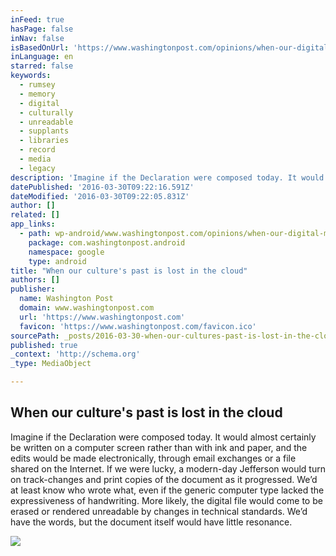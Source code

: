 ```yaml
---
inFeed: true
hasPage: false
inNav: false
isBasedOnUrl: 'https://www.washingtonpost.com/opinions/when-our-digital-memory-is-lost-in-the-cloud-what-becomes-of-our-human-history/2016/03/24/11ed1482-ba46-11e5-99f3-184bc379b12d_story.html'
inLanguage: en
starred: false
keywords:
  - rumsey
  - memory
  - digital
  - culturally
  - unreadable
  - supplants
  - libraries
  - record
  - media
  - legacy
description: 'Imagine if the Declaration were composed today. It would almost certainly be written on a computer screen rather than with ink and paper, and the edits would be made electronically, through email exchanges or a file shared on the Internet. If we were lucky, a modern-day Jefferson would turn on track-changes and print copies of the document as it progressed. We’d at least know who wrote what, even if the generic computer type lacked the expressiveness of handwriting. More likely, the digital file would come to be erased or rendered unreadable by changes in technical standards. We’d have the words, but the document itself would have little resonance.'
datePublished: '2016-03-30T09:22:16.591Z'
dateModified: '2016-03-30T09:22:05.831Z'
author: []
related: []
app_links:
  - path: wp-android/www.washingtonpost.com/opinions/when-our-digital-memory-is-lost-in-the-cloud-what-becomes-of-our-human-history/2016/03/24/11ed1482-ba46-11e5-99f3-184bc379b12d_story.html
    package: com.washingtonpost.android
    namespace: google
    type: android
title: "When our culture's past is lost in the cloud"
authors: []
publisher:
  name: Washington Post
  domain: www.washingtonpost.com
  url: 'https://www.washingtonpost.com'
  favicon: 'https://www.washingtonpost.com/favicon.ico'
sourcePath: _posts/2016-03-30-when-our-cultures-past-is-lost-in-the-cloud.md
published: true
_context: 'http://schema.org'
_type: MediaObject

---
```

<article style=""><h1>When our culture's past is lost in the cloud</h1><p>Imagine if the Declaration were composed today. It would almost certainly be written on a computer screen rather than with ink and paper, and the edits would be made electronically, through email exchanges or a file shared on the Internet. If we were lucky, a modern-day Jefferson would turn on track-changes and print copies of the document as it progressed. We’d at least know who wrote what, even if the generic computer type lacked the expressiveness of handwriting. More likely, the digital file would come to be erased or rendered unreadable by changes in technical standards. We’d have the words, but the document itself would have little resonance.</p><img src="https://s3-us-west-2.amazonaws.com/the-grid-img/p/c478767a37610ab18f65ef1254f7c42fe0c775b7.jpg" /></article>